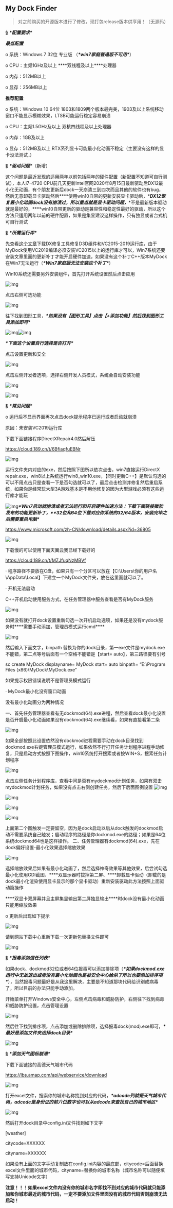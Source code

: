 ## **My Dock Finder**

> 对之前购买的开源版本进行了修改，现打包release版本供享用！（无源码）

**§** ***\*配置要求\****

***最低配置***

o 系统：Windows 7 32位 专业版 （***\*win7家庭普通版不可用\****）

o CPU：主频1GHz及以上 ***\*双线程及以上\****处理器

o 内存：512MB以上

o 显存：256MB以上

**推荐配置**

o 系统：Windows 10 64位 1803和1809两个版本最完美，1903及以上系统移动窗口不能显示模糊效果，LTSB可能运行稳定容易崩溃

o CPU：主频1.5GHz及以上 双核四线程及以上处理器

o 内存：1GB及以上

o 显存：512MB及以上 RTX系列显卡可能最小化动画不稳定（主要没有这样的显卡没法测试<img src="https://s2.loli.net/2022/06/21/8PxKwz7kBsMHSG6.jpg" alt="img" style="zoom:15%;" />）

**§** ***\*驱动问题\****（新增）

这个问题是最近发现的适用两年以前包括两年的硬件配置（新配置不知道可自行测试），本人i7-4720 CPU前几天更新Intel官网2020年8月15日最新驱动后DX12最小化无动画，有个朋友更新后dock一天崩溃三到四次而且其他的软件也有bug，然后无意卸载显卡驱动然后***\*使用win10自带的更新安装显卡驱动后，\****DX12恢复最小化动画dock没有崩溃过，所以重点就是显卡驱动问题，***\*不是最新版本驱动就是最好的，\****win10自带更新的驱动是兼容性和稳定性最好的驱动，所以这个方法只适用两年以前的硬件配置，如果是集显建议这样操作，只有独显或者台式机可自行测试

**§** ***\*所需运行库\****

先查看[这个文章](#wechat_redirect)下载DX修复工具修复D3D组件和VC2015-2019运行库，由于MyDock使用VC2019编译必须安装VC2015以上的运行库才可以，Win7系统还要安装文章里面的更新补丁才能开启硬件加速，如果没有这个补丁C++版本MyDock在Win7无法运行（***\*Win7家庭版无法安装这个补丁\****）

Win10系统还需要另外安装组件，首先打开系统设置然后点击应用

![img](https://s2.loli.net/2022/06/21/5uZBFzyTYNngA24.jpg) 

点击右侧可选功能

![img](https://s2.loli.net/2022/06/21/SRXEWs6FB7MJ92O.jpg) 

往下找到图形工具，***\*如果没有【图形工具】点击【+添加功能】然后找到图形工具添加即可\****

![img](https://s2.loli.net/2022/06/21/GXLmqHain14dIDO.jpg)![img](https://s2.loli.net/2022/06/21/Zkq2jfVIMoynri5.jpg) 

***\*下面这个设置自行选择是否打开\****

点击设置更新和安全

![img](https://s2.loli.net/2022/06/21/WJL5qmeDRPsvOrj.jpg) 

点击左侧开发者选项，选择右侧开发人员模式，系统会自动安装功能

![img](https://s2.loli.net/2022/06/21/c68YJlCsvzTIrk2.jpg) 

![img](https://s2.loli.net/2022/06/21/ZxoWi6EAjMISPlb.jpg) 

**§** ***\*常见问题\****

o 运行后不显示界面再次点击dock提示程序已运行或者启动就崩溃

原因：未安装VC2019运行库

下载下面链接程序DirectXRepair4.0然后解压

https://cloud.189.cn/t/6BfiaqfuEBNr

![img](https://s2.loli.net/2022/06/21/rxjL5a9cv7GpBFb.jpg) 

运行文件夹内对应的exe，然后按照下图所以依次点击，win7直接运行DirectX repair.exe，win8以上系统运行win8_win10.exe，【同时更新C++】是默认勾选的可以不用点击只是查看一下是否勾选就可以了，最后点击检测并修复然后重启系统，如果你是经常玩大型3A游戏基本是不用他修复的因为大型游戏必须有这些运行库才能玩

![img](https://s2.loli.net/2022/06/21/KekosX5EnJyfpNO.jpg)***\*Win7启动就崩溃或者无法运行和开启硬件加速方法：下载下面链接微软发布的功能更新补丁，\*******\*32位和64位下载对应你系统的32/64版本，安装完毕之后需要重启电脑\****

https://www.microsoft.com/zh-CN/download/details.aspx?id=36805

 

![img](https://s2.loli.net/2022/06/21/3o4HuQypfA5W8zT.jpg) 

下载慢的可以使用下面天翼云我已经下载好的

https://cloud.189.cn/t/MZJfuqNzMBVf

· 程序路径不要放在C盘，如果只有一个分区可以放在【C:\Users\你的用户名\AppData\Local】下建立一个MyDock文件夹，放在这里面就可以了。

· 开机无法启动

C++开机启动使用服务方式，在任务管理器中服务查看是否有MyDock服务

![img](https://s2.loli.net/2022/06/21/951BvzrLxIjqMpK.jpg) 

如果没有就打开dock设置重新勾选一次开机启动选项，如果还是没有mydock服务时***\*需要手动添加，管理员模式运行cmd\****

![img](https://s2.loli.net/2022/06/21/TZain3mCUOVwDlH.jpg) 

然后输入下面文字，binpath 替换为你的dock目录，第一exe文件是mydock.exe不能错，第二点等号后面有一个空格不能错是【start= auto】，第三路径要有引号

sc create MyDock displayname= MyDock start= auto binpath= “E:\Program Files (x86)\MyDock\MyDock.exe”

如果提示权限错误说明不是管理员模式运行

· MyDock最小化没有窗口动画

没有最小化动画分为两种情况

一、首先任务管理器查看有无dockmod(64).exe进程，然后查看dock最小化设置是否开启最小化动画如果没有dockmod(64).exe继续看，如果有直接看第二条

![img](https://s2.loli.net/2022/06/21/SKJpNR1hmzjWsZV.jpg) 

如果全部按照此设置依然没有dockmod进程需要手动在dock目录找到dockmod.exe右键管理员模式运行，如果依然不行打开任务计划程序进程手动修复，只是启动方式按照下图操作，win10系统打开搜索或者按WIN+S，搜索任务计划程序

![img](https://s2.loli.net/2022/06/21/GowCy9vRgQFD6n2.jpg) 

点击左侧任务计划程序库，查看中间是否有mydockmod计划任务，如果有双击mydockmod计划任务，如果没有点击右侧创建任务，然后下后面图例设置
![img](https://s2.loli.net/2022/06/21/sulTFGve1D8SQzM.jpg)

![img](https://s2.loli.net/2022/06/21/VNGEAjdr3XtqnBL.jpg) 

![img](https://s2.loli.net/2022/06/21/vUupakes1g9TomH.jpg) 

![img](https://s2.loli.net/2022/06/21/5xNdbkT6RqgVOf9.jpg) 

上面第二个图触发一定要留空，因为是dock启动以后从dock触发的dockmod启动不需要系统自己触发；启动程序的路径是你dockmod.exe的路径；如果是64位系统dockmod64也是这样操作。
二、任务管理器有dockmod(64).exe，先在dock偏好设置-最小化效果选择缩放效果

![img](https://s2.loli.net/2022/06/21/3THcpRtzmKrExDb.jpg) 

选择缩放效果后如果有最小化动画了，然后选择神奇效果等其他效果，后尝试勾选最小化使用GDI截图、***\*双显示器时拔掉第二屏、\****卸载显卡驱动（卸载的是dock最小化渲染使用显卡显示的那个显卡驱动）重新安装驱动此方法按照上面驱动篇操作

***\*双显卡双屏幕并且主屏集显输出第二屏独显输出\****时dock没有最小化动画只能用缩放效果

o 更新后出现如下提示

![img](https://s2.loli.net/2022/06/21/kld4MWzj25wIKrA.jpg) 

请到网站下载中心重新下载一次更新包替换文件即可

![img](https://s2.loli.net/2022/06/21/TdlsCcGoqQjKvfA.png) 

**§** ***\*报毒添加信任列表\****

如果dock、dockmod32位或者64位报毒可以添加排除项（***\*如果dockmod.exe运行中无故退出或者没有最小化动画也是被安全中心给杀了所以也要添加排序项\****），当然报毒问题最好是从我这里解决，主要是不知道那块代码给识别成病毒了，所以目前的办法只能手动添加。

开始菜单打开Windows安全中心，左侧点击病毒和威胁防护，右侧往下找到病毒和威胁防护设置，点击管理设置

![img](https://s2.loli.net/2022/06/21/ZmgFEULd2wsxIoV.jpg) 

然后往下找到排序项，点击添加或删除排除项，选择报毒dock(mod).exe即可，***\*最好是添加文件夹选择dock目录\****

![img](https://s2.loli.net/2022/06/21/lAeHxBDLzXmfE24.jpg) 

**§** ***\*添加天气图标崩溃\****

下载下面链接的高德天气城市代码

https://lbs.amap.com/api/webservice/download

![img](https://s2.loli.net/2022/06/21/gERDfOHP9KkYpQu.jpg) 

打开excel文件，搜索你的城市名称找到对应的代码，***\*adcode列就是天气城市代码，adcode是身份证的前六位数字也可以从adcode来查找自己的城市地区\****

![img](https://s2.loli.net/2022/06/21/ATP1kjJ59dwmhVl.jpg) 

然后打开dock目录中config.ini文件找到如下文字

[weather]

citycode=XXXXXX

cityname=XXXXXX

如果没有上面的文字手动复制放在config.ini内容的最底部，citycode=后面替换excel文件里面的城市代码，cityname=替换你的城市名称（城市名称可以随便填写支持Unicode文字）

**注意！！！如果excel文件内没有你的城市名字即找不到对应的城市代码就只能添加和你城市最近的城市代码，一定不要添加文件里面没有的城市代码否则崩溃无法启动！**

 
